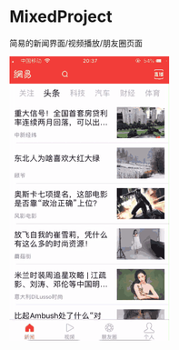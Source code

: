 # MixedProject
简易的新闻界面/视频播放/朋友圈页面

![show](https://github.com/a981620444/MixedProject/blob/master/show.gif)
